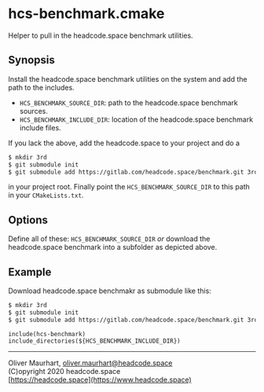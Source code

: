 # hcs-benchmark.cmake

Helper to pull in the headcode.space benchmark utilities.


## Synopsis

Install the headcode.space benchmark utilities on the system and add the path to the includes.

* `HCS_BENCHMARK_SOURCE_DIR`: path to the headcode.space benchmark sources.
* `HCS_BENCHMARK_INCLUDE_DIR`: location of the headcode.space benchmark include files.

If you lack the above, add the headcode.space to your project and do a
```bash
$ mkdir 3rd
$ git submodule init
$ git submodule add https://gitlab.com/headcode.space/benchmark.git 3rd/hcs-benchmark
```
in your project root. Finally point the `HCS_BENCHMARK_SOURCE_DIR` to this path in your `CMakeLists.txt`.


## Options


Define all of these: `HCS_BENCHMARK_SOURCE_DIR` *or* download the headcode.space benchmark into a subfolder as 
depicted above.


## Example

Download headcode.space benchmakr as submodule like this:

```bash
$ mkdir 3rd
$ git submodule init
$ git submodule add https://gitlab.com/headcode.space/benchmark.git 3rd/hcs-benchmark
```

```
include(hcs-benchmark)
include_directories(${HCS_BENCHMARK_INCLUDE_DIR})
```


---

Oliver Maurhart, <oliver.maurhart@headcode.space>  
(C)opyright 2020 headcode.space  
[https://headcode.space](https://www.headcode.space)
